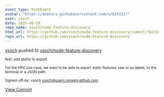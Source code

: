 ```yaml
---
event_type: PushEvent
avatar: "https://avatars.githubusercontent.com/u/814322?"
user: vsoch
date: 2025-08-29
repo_name: vsoch/node-feature-discovery
html_url: https://github.com/vsoch/node-feature-discovery/commit/70131d2a9768db1c51971002fbe37666f7b5b781
repo_url: https://github.com/vsoch/node-feature-discovery
---
```


<a href='https://github.com/vsoch' target='_blank'>vsoch</a> pushed to <a href='https://github.com/vsoch/node-feature-discovery' target='_blank'>vsoch/node-feature-discovery</a>

<small>feat: add ability to export

For the HPC use case, we want to be able to export
static features, raw or as labels, to the terminal
or a JSON path.

Signed-off-by: vsoch <vsoch@users.noreply.github.com></small>

<a href='https://github.com/vsoch/node-feature-discovery/commit/70131d2a9768db1c51971002fbe37666f7b5b781' target='_blank'>View Commit</a>